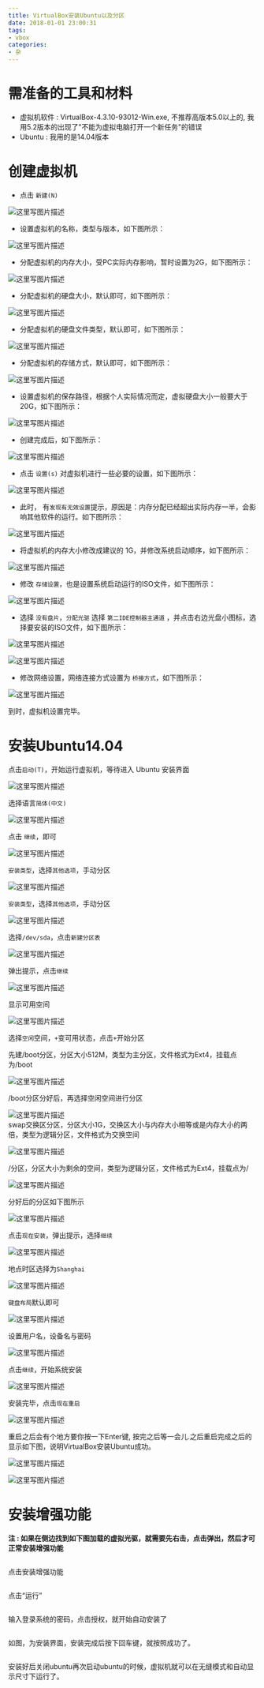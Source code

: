 ```yaml
---
title: VirtualBox安装Ubuntu以及分区
date: 2018-01-01 23:00:31
tags:
- vbox
categories:
- 杂
---
```



# 需准备的工具和材料

- 虚拟机软件 : VirtualBox-4.3.10-93012-Win.exe, 不推荐高版本5.0以上的, 我用5.2版本的出现了"不能为虚拟电脑打开一个新任务"的错误
- Ubuntu : 我用的是14.04版本 

<!--more -->

<h1 id="创建虚拟机">创建虚拟机</h1>

<ul>
<li>点击 <code>新建(N)</code></li>
</ul>

<p><img src="http://www.eaibot.com/git_images/chapter4/VBox/v1.png" alt="这里写图片描述" title=""></p>

<ul>
<li>设置虚拟机的名称，类型与版本，如下图所示：</li>
</ul>

<p><img src="http://www.eaibot.com/git_images/chapter4/VBox/v2.png" alt="这里写图片描述" title=""></p>

<ul>
<li>分配虚拟机的内存大小，受PC实际内存影响，暂时设置为2G，如下图所示：</li>
</ul>

<p><img src="http://www.eaibot.com/git_images/chapter4/VBox/v3.png" alt="这里写图片描述" title=""></p>

<ul>
<li>分配虚拟机的硬盘大小，默认即可，如下图所示：</li>
</ul>

<p><img src="http://www.eaibot.com/git_images/chapter4/VBox/v4.png" alt="这里写图片描述" title=""></p>

<ul>
<li>分配虚拟机的硬盘文件类型，默认即可，如下图所示：</li>
</ul>

<p><img src="http://www.eaibot.com/git_images/chapter4/VBox/v5.png" alt="这里写图片描述" title=""></p>

<ul>
<li>分配虚拟机的存储方式，默认即可，如下图所示：</li>
</ul>

<p><img src="http://www.eaibot.com/git_images/chapter4/VBox/v6.png" alt="这里写图片描述" title=""></p>

<ul>
<li>设置虚拟机的保存路径，根据个人实际情况而定，虚拟硬盘大小一般要大于20G，如下图所示：</li>
</ul>

<p><img src="http://www.eaibot.com/git_images/chapter4/VBox/v7.png" alt="这里写图片描述" title=""></p>

<ul>
<li>创建完成后，如下图所示：</li>
</ul>

<p><img src="http://www.eaibot.com/git_images/chapter4/VBox/v8.png" alt="这里写图片描述" title=""></p>

<ul>
<li>点击 <code>设置(s)</code> 对虚拟机进行一些必要的设置，如下图所示：</li>
</ul>

<p><img src="http://www.eaibot.com/git_images/chapter4/VBox/v9.png" alt="这里写图片描述" title=""></p>

<ul>
<li>此时， 有<code>发现有无效设置</code>提示，原因是：内存分配已经超出实际内存一半，会影响其他软件的运行。如下图所示：</li>
</ul>

<p><img src="http://www.eaibot.com/git_images/chapter4/VBox/v10.png" alt="这里写图片描述" title=""></p>

<ul>
<li>将虚拟机的内存大小修改成建议的 1G，并修改系统启动顺序，如下图所示：</li>
</ul>

<p><img src="http://www.eaibot.com/git_images/chapter4/VBox/v11.png" alt="这里写图片描述" title=""></p>

<ul>
<li>修改 <code>存储设置</code>，也是设置系统启动运行的ISO文件，如下图所示：</li>
</ul>

<p><img src="http://www.eaibot.com/git_images/chapter4/VBox/v12.png" alt="这里写图片描述" title=""></p>

<ul>
<li>选择 <code>没有盘片</code>，<code>分配光驱</code> 选择 <code>第二IDE控制器主通道</code> ，并点击右边光盘小图标，选择要安装的ISO文件，如下图所示：</li>
</ul>

<p><img src="http://www.eaibot.com/git_images/chapter4/VBox/v13.png" alt="这里写图片描述" title=""></p>

<p><img src="http://www.eaibot.com/git_images/chapter4/VBox/v14.png" alt="这里写图片描述" title=""></p>

<ul>
<li>修改网络设置，网络连接方式设置为 <code>桥接方式</code>，如下图所示：</li>
</ul>

<p><img src="http://www.eaibot.com/git_images/chapter4/VBox/v15.png" alt="这里写图片描述" title=""></p>

<p>到时，虚拟机设置完毕。</p>



<h1 id="安装ubuntu1404">安装Ubuntu14.04</h1>

<p>点击<code>启动(T)</code>，开始运行虚拟机，等待进入 Ubuntu 安装界面</p>

<p><img src="http://www.eaibot.com/git_images/chapter4/vi/vi1.jpg" alt="这里写图片描述" title=""></p>

<p>选择语言<code>简体(中文)</code></p>

<p><img src="http://www.eaibot.com/git_images/chapter4/vi/vi2.jpg" alt="这里写图片描述" title=""></p>

<p>点击 <code>继续</code>，即可</p>

<p><img src="http://www.eaibot.com/git_images/chapter4/vi/vi3.jpg" alt="这里写图片描述" title=""></p>

<p><code>安装类型</code>，选择<code>其他选项</code>，手动分区</p>

<p><img src="http://www.eaibot.com/git_images/chapter4/vi/vi4.jpg" alt="这里写图片描述" title=""></p>

<p><code>安装类型</code>，选择<code>其他选项</code>，手动分区</p>

<p><img src="http://www.eaibot.com/git_images/chapter4/vi/vi5.jpg" alt="这里写图片描述" title=""></p>

<p>选择<code>/dev/sda</code>，点击<code>新建分区表</code></p>

<p><img src="http://www.eaibot.com/git_images/chapter4/vi/vi6.jpg" alt="这里写图片描述" title=""></p>

<p>弹出提示，点击<code>继续</code></p>

<p><img src="http://www.eaibot.com/git_images/chapter4/vi/vi7.jpg" alt="这里写图片描述" title=""></p>

<p>显示可用空间</p>

<p><img src="http://www.eaibot.com/git_images/chapter4/vi/vi8.jpg" alt="这里写图片描述" title=""></p>

<p>选择<code>空闲</code>空间，<code>+</code>变可用状态，点击<code>+</code>开始分区</p>

<p>先建/boot分区，分区大小512M，类型为主分区，文件格式为Ext4，挂载点为/boot</p>

<p><img src="http://www.eaibot.com/git_images/chapter4/vi/vi9.jpg" alt="这里写图片描述" title=""></p>

<p>/boot分区分好后，再选择空闲空间进行分区</p>

<p><img src="http://www.eaibot.com/git_images/chapter4/vi/vi10.jpg" alt="这里写图片描述" title=""> <br>
swap交换区分区，分区大小1G，交换区大小与内存大小相等或是内存大小的两倍，类型为逻辑分区，文件格式为交换空间</p>

<p><img src="http://www.eaibot.com/git_images/chapter4/vi/vi11.jpg" alt="这里写图片描述" title=""></p>

<p>/分区，分区大小为剩余的空间，类型为逻辑分区，文件格式为Ext4，挂载点为/</p>

<p><img src="http://www.eaibot.com/git_images/chapter4/vi/vi12.jpg" alt="这里写图片描述" title=""></p>

<p>分好后的分区如下图所示</p>

<p><img src="http://www.eaibot.com/git_images/chapter4/vi/vi13.jpg" alt="这里写图片描述" title=""></p>

<p>点击<code>现在安装</code>，弹出提示，选择<code>继续</code></p>

<p><img src="http://www.eaibot.com/git_images/chapter4/vi/vi14.jpg" alt="这里写图片描述" title=""></p>

<p>地点时区选择为<code>Shanghai</code></p>

<p><img src="http://www.eaibot.com/git_images/chapter4/vi/vi15.jpg" alt="这里写图片描述" title=""></p>

<p><code>键盘布局</code>默认即可</p>

<p><img src="http://www.eaibot.com/git_images/chapter4/vi/vi16.jpg" alt="这里写图片描述" title=""></p>

<p>设置用户名，设备名与密码</p>

<p><img src="http://www.eaibot.com/git_images/chapter4/vi/vi18.jpg" alt="这里写图片描述" title=""></p>

<p>点击<code>继续</code>，开始系统安装</p>

<p><img src="http://www.eaibot.com/git_images/chapter4/vi/vi19.jpg" alt="这里写图片描述" title=""></p>

<p>安装完毕，点击<code>现在重启</code></p>

<p><img src="http://www.eaibot.com/git_images/chapter4/vi/vi20.jpg" alt="这里写图片描述" title=""></p>

<p>重启之后会有个地方要你按一下Enter键, 按完之后等一会儿.之后重启完成之后的显示如下图，说明VirtualBox安装Ubuntu成功。</p>


<p><img src="http://www.eaibot.com/git_images/chapter4/vi/vi21.jpg" alt="这里写图片描述" title=""></p>

<p><img src="http://www.eaibot.com/git_images/chapter4/vi/vi22.jpg" alt="这里写图片描述" title=""></p></div>


<h1 id="安装增强功能">安装增强功能</h1>

<p><strong>注 : 如果在侧边找到如下图加载的虚拟光驱，就需要先右击，点击弹出，然后才可正常安装增强功能</strong></p>
<p><img src="http://img.blog.csdn.net/20150116222056924" alt="" /><br /></p>
<p>点击安装增强功能</p>
<p><img src="http://img.blog.csdn.net/20150116222128125" alt="" /><br /></p>
<p>点击“运行”</p>
<p><img src="http://img.blog.csdn.net/20150116222246498" alt="" /><br /></p>
<p>输入登录系统的密码，点击授权，就开始自动安装了</p>
<p><img src="http://img.blog.csdn.net/20150116222308759" alt="" /><br /></p>
<p>如图，为安装界面，安装完成后按下回车键，就按照成功了。</p>
<p><img src="http://img.blog.csdn.net/20150116222336153" alt="" /><br /></p>
<p>安装好后关闭ubuntu再次启动ubuntu的时候，虚拟机就可以在无缝模式和自动显示尺寸下运行了。</p>